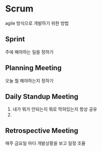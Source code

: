 # Scrum

agile 방식으로 개발하기 위한 방법

## Sprint

주에 해야하는 일을 정하기

## Planning Meeting

오늘 뭘 해야하는지 정하기

## Daily Standup Meeting

1. 내가 뭐가 안되는지 뭐로 막혀있는지 항상 공유
2.

## Retrospective Meeting

매주 금요일 마다 개발상황을 보고 일정 조율
